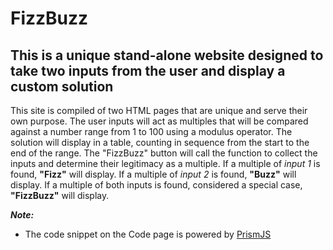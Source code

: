 # FizzBuzz 

## This is a unique stand-alone website designed to take two inputs from the user and display a custom solution 

This site is compiled of two HTML pages that are unique and serve their own purpose.
The user inputs will act as multiples that will be compared against a number range from 1 to 100 using a modulus operator. The solution will display in a table, counting in sequence from the start to the end of the range. 
The "FizzBuzz" button will call the function to collect the inputs and determine their legitimacy as a multiple. If a multiple of *input 1* is found, **"Fizz"** will display. If a multiple of *input 2* is found, **"Buzz"** will display.
If a multiple of both inputs is found, considered a special case, **"FizzBuzz"** will display. 

***Note:***
- The code snippet on the Code page is powered by [PrismJS](https://prismjs.com/)

